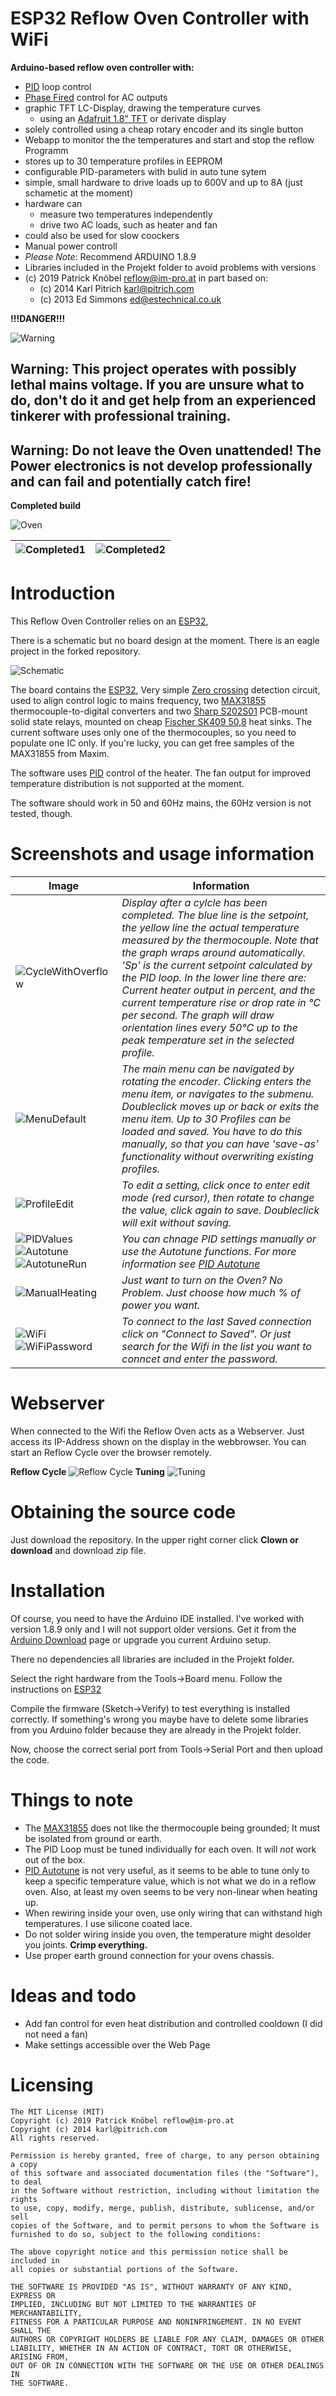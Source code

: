 ESP32 Reflow Oven Controller with WiFi
====================

**Arduino-based reflow oven controller with:**
* [PID] loop control
* [Phase Fired] control for AC outputs
* graphic TFT LC-Display, drawing the temperature curves
  * using an [Adafruit 1.8" TFT] or derivate display
* solely controlled using a cheap rotary encoder and its single button
* Webapp to monitor the the temperatures and start and stop the reflow Programm 
* stores up to 30 temperature profiles in EEPROM
* configurable PID-parameters with bulid in auto tune sytem
* simple, small hardware to drive loads up to 600V and up to 8A (just schametic at the moment)
* hardware can
  * measure two temperatures independently
  * drive two AC loads, such as heater and fan
* could also be used for slow coockers
* Manual power controll 
* *Please Note*: Recommend ARDUINO 1.8.9
* Libraries included in the Projekt folder to avoid problems with versions 
* (c) 2019 Patrick Knöbel <reflow@im-pro.at> in part based on:
  * (c) 2014 Karl Pitrich <karl@pitrich.com>
  * (c) 2013 Ed Simmons <ed@estechnical.co.uk>

**!!!DANGER!!!**

![Warning]

## Warning: This project operates with possibly lethal mains voltage. If you are unsure what to do, don't do it and get help from an experienced tinkerer with professional training.

## Warning: Do not leave the Oven unattended! The Power electronics is not develop professionally and can fail and potentially catch fire!

**Completed build**

![Oven](images/IMG_20190613_075913.jpg?raw=true)


|![Completed1](images/IMG_20190613_075921.jpg?raw=true) | ![Completed2](images/IMG_20190613_075926.jpg?raw=true)|
|------------ | -------------|


Introduction
====================

This Reflow Oven Controller relies on an [ESP32], 

There is a schematic but no board design at the moment. There is an eagle project in the forked repository.

![Schematic](Schamatic_ESP8266.png?raw=true)

The board contains the [ESP32], Very simple [Zero crossing] detection circuit, used to align control logic to mains frequency, two [MAX31855] thermocouple-to-digital converters and two [Sharp S202S01] PCB-mount solid state relays, mounted on cheap [Fischer SK409 50,8] heat sinks. The current software uses only one of the thermocouples, so you need to populate one IC only. If you're lucky, you can get free samples of the MAX31855 from Maxim.

The software uses [PID] control of the heater. The fan output for improved temperature distribution is not supported at the moment.

The software should work in 50 and 60Hz mains, the 60Hz version is not tested, though.

Screenshots and usage information
========

Image | Information
------------ | -------------
![CycleWithOverflow](images/IMG_20190615_144259.jpg?raw=true) | *Display after a cylcle has been completed. The blue line is the setpoint, the yellow line the actual temperature measured by the thermocouple. Note that the graph wraps around automatically. 'Sp' is the current setpoint calculated by the PID loop. In the lower line there are: Current heater output in percent, and the current temperature rise or drop rate in °C per second. The graph will draw orientation lines every 50°C up to the peak temperature set in the selected profile.*
![MenuDefault](images/IMG_20190613_075943.jpg?raw=true) | *The main menu can be navigated by rotating the encoder. Clicking enters the menu item, or navigates to the submenu. Doubleclick moves up or back or exits the menu item. Up to 30 Profiles can be loaded and saved. You have to do this manually, so that you can have 'save-as' functionality without overwriting existing profiles.*
![ProfileEdit](images/IMG_20190613_075950.jpg?raw=true) | *To edit a setting, click once to enter edit mode (red cursor), then rotate to change the value, click again to save. Doubleclick will exit without saving.*
![PIDValues](images/IMG_20190613_075958.jpg?raw=true) ![Autotune](images/IMG_20190613_080001.jpg?raw=true) ![AutotuneRun](images/IMG_20190613_080009.jpg?raw=true)| *You can chnage PID settings manually or use the Autotune functions. For more information see [PID Autotune]*
![ManualHeating](images/IMG_20190613_080029.jpg?raw=true) | *Just want to turn on the Oven? No Problem. Just choose how much % of power you want.*
![WiFi](images/IMG_20190613_080040.jpg?raw=true) ![WiFiPassword](images/IMG_20190613_080046.jpg?raw=true) | *To connect to the last Saved connection click on "Connect to Saved". Or just search for the Wifi in the list you want to conncet and enter the password.*

Webserver
====================

When connected to the Wifi the Reflow Oven acts as a Webserver. Just access its IP-Address shown on the display in the webbrowser.
You can start an Reflow Cycle over the browser remotely.

**Reflow Cycle**
![Reflow Cycle](images/Screenshot_20190615-144125.jpg?raw=true) 
**Tuning**
![Tuning](images/WebTuning.png?raw=true) 


Obtaining the source code
====================

Just download the repository. In the upper right corner click **Clown or download** and download zip file.

Installation
====================

Of course, you need to have the Arduino IDE installed. I've worked with version 1.8.9 only and I will not support older versions. Get it from the [Arduino Download] page or upgrade you current Arduino setup.

There no dependencies all libraries are included in the Projekt folder.

Select the right hardware from the Tools->Board menu. Follow the instructions on [ESP32]

Compile the firmware (Sketch->Verify) to test everything is installed correctly. 
If something's wrong you maybe have to delete some libraries from you Arduino folder because they are already in the Projekt folder.

Now, choose the correct serial port from Tools->Serial Port and then upload the code.


Things to note
====================

* The [MAX31855] does not like the thermocouple being grounded; It must be isolated from ground or earth.
* The PID Loop must be tuned individually for each oven. It will *not* work out of the box. 
* [PID Autotune] is not very useful, as it seems to be able to tune only to keep a specific temperature value, which is not what we do in a reflow oven. Also, at least my oven seems to be very non-linear when heating up.
* When rewiring inside your oven, use only wiring that can withstand high temperatures. I use silicone coated lace.
* Do not solder wiring inside you oven, the temperature might desolder you joints. **Crimp everything.**
* Use proper earth ground connection for your ovens chassis.

Ideas and todo
====================
* Add fan control for even heat distribution and controlled cooldown (I did not need a fan)
* Make settings accessible over the Web Page 

Licensing
====================
```
The MIT License (MIT)
Copyright (c) 2019 Patrick Knöbel reflow@im-pro.at
Copyright (c) 2014 karl@pitrich.com
All rights reserved.

Permission is hereby granted, free of charge, to any person obtaining a copy
of this software and associated documentation files (the "Software"), to deal
in the Software without restriction, including without limitation the rights
to use, copy, modify, merge, publish, distribute, sublicense, and/or sell
copies of the Software, and to permit persons to whom the Software is
furnished to do so, subject to the following conditions:

The above copyright notice and this permission notice shall be included in
all copies or substantial portions of the Software.

THE SOFTWARE IS PROVIDED "AS IS", WITHOUT WARRANTY OF ANY KIND, EXPRESS OR
IMPLIED, INCLUDING BUT NOT LIMITED TO THE WARRANTIES OF MERCHANTABILITY,
FITNESS FOR A PARTICULAR PURPOSE AND NONINFRINGEMENT. IN NO EVENT SHALL THE
AUTHORS OR COPYRIGHT HOLDERS BE LIABLE FOR ANY CLAIM, DAMAGES OR OTHER
LIABILITY, WHETHER IN AN ACTION OF CONTRACT, TORT OR OTHERWISE, ARISING FROM,
OUT OF OR IN CONNECTION WITH THE SOFTWARE OR THE USE OR OTHER DEALINGS IN
THE SOFTWARE.
```

[ESP32]:https://github.com/espressif/arduino-esp32
[PID Autotune]:https://github.com/br3ttb/Arduino-PID-AutoTune-Library
[Arduino Download]:http://arduino.cc/en/Main/Software
[PID]:http://en.wikipedia.org/wiki/PID_controller
[Phase Fired]:http://en.wikipedia.org/wiki/Phase-fired_controllers 
[Adafruit 1.8" TFT]:http://www.adafruit.com/products/358
[MAX31855]:http://www.maximintegrated.com/en/products/analog/sensors-and-sensor-interface/MAX31855.html
[Fischer SK409 50,8]:http://www.pollin.de/shop/dt/NzE5OTY1OTk-
[Sharp S202S01]:http://sharp-world.com/products/device/lineup/data/pdf/datasheet/s102s01_e.pdf
[Zero crossing]:http://en.wikipedia.org/wiki/Zero_crossing
[Menu]:https://github.com/0xPIT/menu

[Warning]:https://i.imgur.com/D3Ph8ci_d.jpg?maxwidth=640&shape=thumb&fidelity=medium
